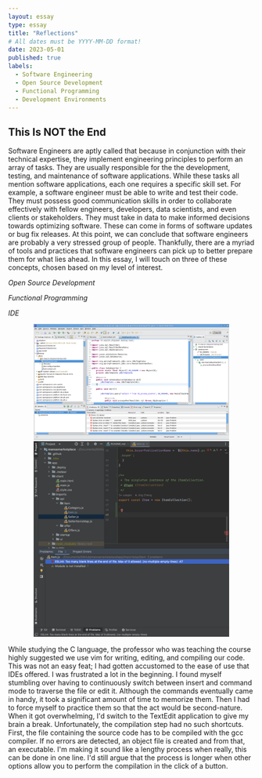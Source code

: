```yaml
---
layout: essay
type: essay
title: "Reflections"
# All dates must be YYYY-MM-DD format!
date: 2023-05-01
published: true
labels:
  - Software Engineering
  - Open Source Development
  - Functional Programming
  - Development Environments
---
```


## This Is NOT the End

<p>
  Software Engineers are aptly called that because in conjunction with their technical expertise, they implement engineering principles to perform an array of tasks. They are usually responsible for the the development, testing, and maintenance of software applications. While these tasks all mention software applications, each one requires a specific skill set. For example, a software engineer must be able to write and test their code. They must possess good communication skills in order to collaborate effectively with fellow engineers, developers, data scientists, and even clients or stakeholders. They must take in data to make informed decisions towards optimizing software. These can come in forms of software updates or bug fix releases. At this point, we can conclude that software engineers are probably a very stressed group of people. Thankfully, there are a myriad of tools and practices that software engineers can pick up to better prepare them for what lies ahead. In this essay, I will touch on three of these concepts, chosen based on my level of interest.
  
*Open Source Development*

*Functional Programming*
  
*IDE*

<p align="center">
<img width="400px" class="rounded pe-3" src="../img/reflections/eclipse.-screenshot.png" float="left">
<img width="400px" class="rounded" src="../img/reflections/intellij-screenshot.png" float="right">
</p>

While studying the C language, the professor who was teaching the course highly suggested we use vim for writing, editing, and compiling our code. This was not an easy feat; I had gotten accustomed to the ease of use that IDEs offered. I was frustrated a lot in the beginning. I found myself stumbling over having to continuously switch between insert and command mode to traverse the file or edit it. Although the commands eventually came in handy, it took a significant amount of time to memorize them. Then I had to force myself to practice them so that the act would be second-nature. When it got overwhelming, I'd switch to the TextEdit application to give my brain a break. Unfortunately, the compilation step had no such shortcuts. First, the file containing the source code has to be compiled with the gcc compiler. If no errors are detected, an object file is created and from that, an executable. I'm making it sound like a lengthy process when really, this can be done in one line. I'd still argue that the process is longer when other options allow you to perform the compilation in the click of a button. 

